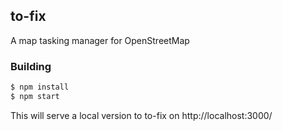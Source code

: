 to-fix
---

A map tasking manager for OpenStreetMap

### Building

```sh
$ npm install
$ npm start
```

This will serve a local version to to-fix on http://localhost:3000/
